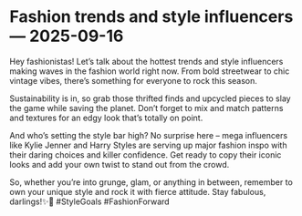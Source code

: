 # Fashion trends and style influencers — 2025-09-16

Hey fashionistas! Let’s talk about the hottest trends and style influencers making waves in the fashion world right now. From bold streetwear to chic vintage vibes, there’s something for everyone to rock this season.

Sustainability is in, so grab those thrifted finds and upcycled pieces to slay the game while saving the planet. Don’t forget to mix and match patterns and textures for an edgy look that’s totally on point.

And who’s setting the style bar high? No surprise here – mega influencers like Kylie Jenner and Harry Styles are serving up major fashion inspo with their daring choices and killer confidence. Get ready to copy their iconic looks and add your own twist to stand out from the crowd.

So, whether you’re into grunge, glam, or anything in between, remember to own your unique style and rock it with fierce attitude. Stay fabulous, darlings!✨💅 #StyleGoals #FashionForward